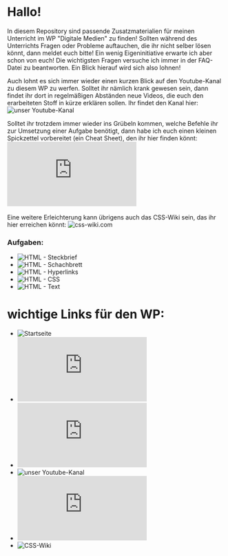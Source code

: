 Hallo!
====

In diesem Repository sind passende Zusatzmaterialien für meinen Unterricht im WP "Digitale Medien" zu finden! Sollten während des Unterrichts Fragen oder Probleme auftauchen, die ihr nicht selber lösen könnt, dann meldet euch bitte! Ein wenig Eigeninitiative erwarte ich aber schon von euch! Die wichtigsten Fragen versuche ich immer in der FAQ-Datei zu beantworten. Ein Blick hierauf wird sich also lohnen!

Auch lohnt es sich immer wieder einen kurzen Blick auf den Youtube-Kanal zu diesem WP zu werfen. Solltet ihr nämlich krank gewesen sein, dann findet ihr dort in regelmäßigen Abständen neue Videos, die euch den erarbeiteten Stoff in kürze erklären sollen. Ihr findet den Kanal hier: ![unser Youtube-Kanal](https://www.youtube.com/channel/UCwMsys62VFPxDRJZkyGI14A)

Solltet ihr trotzdem immer wieder ins Grübeln kommen, welche Befehle ihr zur Umsetzung einer Aufgabe benötigt, dann habe ich euch einen kleinen Spickzettel vorbereitet (ein Cheat Sheet), den ihr hier finden könnt: ![unser HTML Cheat Sheet](https://github.com/cartz/schule/blob/master/HTML-Spickzettel.pdf?raw=true)

Eine weitere Erleichterung kann übrigens auch das CSS-Wiki sein, das ihr hier erreichen könnt: ![css-wiki.com](https://bit.ly/IcHn6E)

### Aufgaben:
* ![HTML - Steckbrief](https://github.com/cartz/schule/tree/master/HTML-Steckbrief)
* ![HTML - Schachbrett](https://github.com/cartz/schule/tree/master/HTML-Schachbrett)
* ![HTML - Hyperlinks](https://github.com/cartz/schule/tree/master/HTML-Hyperlinks)
* ![HTML - CSS](https://github.com/cartz/schule/tree/master/HTML-CSS)
* ![HTML - Text](https://github.com/cartz/schule/tree/master/HTML-Text)



wichtige Links für den WP:
====
* ![Startseite](https://github.com/cartz/schule)
* ![FAQ](https://github.com/cartz/schule/blob/master/faq.md)
* ![Abgabetermine](https://github.com/cartz/schule/blob/master/Abgabetermine.md)
* ![unser Youtube-Kanal](https://www.youtube.com/channel/UCwMsys62VFPxDRJZkyGI14A)
* ![unser HTML Cheat Sheet](https://github.com/cartz/schule/blob/master/HTML-Spickzettel.pdf?raw=true)
* ![CSS-Wiki](https://bit.ly/IcHn6E)